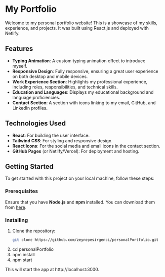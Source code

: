 # My Portfolio

Welcome to my personal portfolio website! This is a showcase of my skills, experience, and projects. It was built using React.js and deployed with Netlify.

## Features

- **Typing Animation**: A custom typing animation effect to introduce myself.
- **Responsive Design**: Fully responsive, ensuring a great user experience on both desktop and mobile devices.
- **Work Experience Section**: Highlights my professional experience, including roles, responsibilities, and technical skills.
- **Education and Languages**: Displays my educational background and language proficiencies.
- **Contact Section**: A section with icons linking to my email, GitHub, and LinkedIn profiles.

## Technologies Used

- **React**: For building the user interface.
- **Tailwind CSS**: For styling and responsive design.
- **React Icons**: For the social media and email icons in the contact section.
- **GitHub Pages** (or Netlify/Vercel): For deployment and hosting.

## Getting Started

To get started with this project on your local machine, follow these steps:

### Prerequisites

Ensure that you have **Node.js** and **npm** installed. You can download them from [here](https://nodejs.org/).

### Installing

1. Clone the repository:
   ```bash
   git clone https://github.com/zeynepesirgenci/personalPortfolio.git
2. cd personalPortfolio
3. npm install
4. npm start

This will start the app at http://localhost:3000.
